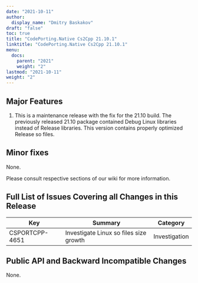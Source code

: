 ```yaml
---
date: "2021-10-11"
author:
  display_name: "Dmitry Baskakov"
draft: "false"
toc: true
title: "CodePorting.Native Cs2Cpp 21.10.1"
linktitle: "CodePorting.Native Cs2Cpp 21.10.1"
menu:
  docs:
    parent: "2021"
    weight: "2"
lastmod: "2021-10-11"
weight: "2"
---
```


## Major Features ##

1. This is a maintenance release with the fix for the 21.10 build. The previously released 21.10 package contained Debug Linux libraries instead of Release libraries. This version contains properly optimized Release so files.

## Minor fixes ##

None.

Please consult respective sections of our wiki for more information.

## Full List of Issues Covering all Changes in this Release ##

| Key | Summary | Category |
| --- | --- | --- |
| CSPORTCPP-4651 | Investigate Linux so files size growth | Investigation |

## Public API and Backward Incompatible Changes ##

None.
